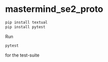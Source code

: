 # mastermind_se2_proto

```bash
pip install textual
pip install pytest
```

Run 
```bash
pytest
```
for the test-suite